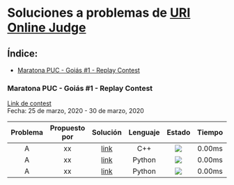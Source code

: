 # Soluciones a problemas de [URI Online Judge](urionlinejudge.com.br)

## Índice:
  * [Maratona PUC - Goiás #1 - Replay Contest](#maratona-puc---goi-s--1---replay-contest)
    
   
### Maratona PUC - Goiás #1 - Replay Contest  
[Link de contest](https://www.urionlinejudge.com.br/judge/es/contests/view/502)  
Fecha: 25 de marzo, 2020 - 30 de marzo, 2020

| Problema     | Propuesto por | Solución     | Lenguaje | Estado | Tiempo | CPU Complexity| Memory Complexity | Commentario|
|  :----:        |    :----:   |           :----:  |           :----:  |            :----:  |            :----:  |            :----:  |            :----:  |             :----:  | 
| A      | xx     | [link]()   | C++| ![](http://placehold.it/150/ffffff/c5f015?text=AC) | 0.00ms | O(N) | O(N^2) | -|
| A   | xx      | [link]()    | Python|![](https://placehold.it/150/ffffff/ff0000?text=WA) | 0.00ms | O(N!) | O(N^3) | -|
| A   | xx      | [link]()    | Python|![](http://placehold.it/150/ffffff/1589F0?text=TLE)| 0.00ms | O(N!) | O(N^3) | -|

